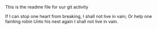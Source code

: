 This is the readme file for our git activity

If I can stop one heart from breaking, I shall not live in vain;
Or help one fainting robin
Unto his nest again
I shall not live in vain.

